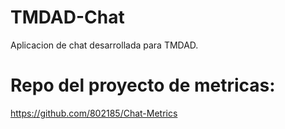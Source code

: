 # TMDAD-Chat
Aplicacion de chat desarrollada para TMDAD.

# Repo del proyecto de metricas:
https://github.com/802185/Chat-Metrics


